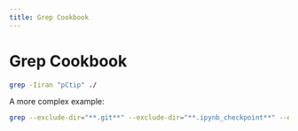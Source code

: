 ```yaml
---
title: Grep Cookbook
---  
```


# Grep Cookbook

```bash
grep -Iiran "pCtip" ./
```

A more complex example:

```bash
grep --exclude-dir="**.git**" --exclude-dir="**.ipynb_checkpoint**" --exclude="*.png" --exclude="*.svg" -Iran "pCtip" ./
```